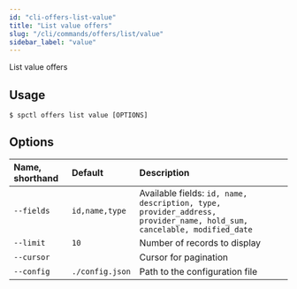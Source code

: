 ```yaml
---
id: "cli-offers-list-value"
title: "List value offers"
slug: "/cli/commands/offers/list/value"
sidebar_label: "value"
---
```


List value offers

## Usage

```
$ spctl offers list value [OPTIONS]
```

## Options

|**Name, shorthand**|**Default**|**Description**|
| :- | :- | :- |
|`--fields`|`id,name,type`|Available fields: `id, name, description, type, provider_address, provider_name, hold_sum, cancelable, modified_date`|
|`--limit`|`10`|Number of records to display|
|`--cursor`||Cursor for pagination|
|`--config`|`./config.json`|Path to the configuration file|

